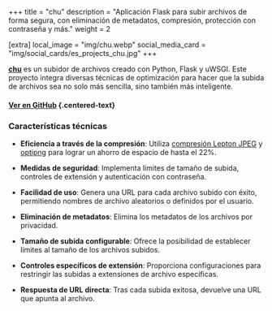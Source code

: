 +++
title = "chu"
description = "Aplicación Flask para subir archivos de forma segura, con eliminación de metadatos, compresión, protección con contraseña y más."
weight = 2

[extra]
local_image = "img/chu.webp"
social_media_card = "img/social_cards/es_projects_chu.jpg"
+++

[**chu**](https://github.com/welpo/chu) es un subidor de archivos creado con Python, Flask y uWSGI. Este proyecto integra diversas técnicas de optimización para hacer que la subida de archivos sea no solo más sencilla, sino también más inteligente.

#### [Ver en GitHub](https://github.com/welpo/chu) {.centered-text}

### Características técnicas

- **Eficiencia a través de la compresión**: Utiliza [compresión Lepton JPEG](https://github.com/microsoft/lepton_jpeg_rust) y [optipng](http://optipng.sourceforge.net/) para lograr un ahorro de espacio de hasta el 22%.

- **Medidas de seguridad**: Implementa límites de tamaño de subida, controles de extensión y autenticación con contraseña.

- **Facilidad de uso**: Genera una URL para cada archivo subido con éxito, permitiendo nombres de archivo aleatorios o definidos por el usuario.

- **Eliminación de metadatos**: Elimina los metadatos de los archivos por privacidad.

- **Tamaño de subida configurable**: Ofrece la posibilidad de establecer límites al tamaño de los archivos subidos.

- **Controles específicos de extensión**: Proporciona configuraciones para restringir las subidas a extensiones de archivo específicas.

- **Respuesta de URL directa**: Tras cada subida exitosa, devuelve una URL que apunta al archivo.
